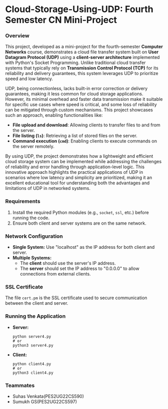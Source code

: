 
# Cloud-Storage-Using-UDP: Fourth Semester CN Mini-Project

### Overview
This project, developed as a mini-project for the fourth-semester **Computer Networks** course, demonstrates a cloud file transfer system built on **User Datagram Protocol (UDP)** using a **client-server architecture** implemented with Python's Socket Programming. Unlike traditional cloud transfer systems that typically rely on **Transmission Control Protocol (TCP)** for its reliability and delivery guarantees, this system leverages UDP to prioritize speed and low latency.

UDP, being connectionless, lacks built-in error correction or delivery guarantees, making it less common for cloud storage applications. However, its minimal overhead and faster data transmission make it suitable for specific use cases where speed is critical, and some loss of reliability can be mitigated through custom mechanisms. This project showcases such an approach, enabling functionalities like:
- **File upload and download**: Allowing clients to transfer files to and from the server.
- **File listing (`ls`)**: Retrieving a list of stored files on the server.
- **Command execution (`cmd`)**: Enabling clients to execute commands on the server remotely.

By using UDP, the project demonstrates how a lightweight and efficient cloud storage system can be implemented while addressing the challenges of reliability and error handling through application-level logic. This innovative approach highlights the practical applications of UDP in scenarios where low latency and simplicity are prioritized, making it an excellent educational tool for understanding both the advantages and limitations of UDP in networked systems.


### Requirements
1. Install the required Python modules (e.g., `socket`, `ssl`, etc.) before running the code.
2. Ensure both client and server systems are on the same network.

### Network Configuration
- **Single System:** Use "localhost" as the IP address for both client and server.
- **Multiple Systems:**
   - The **client** should use the server's IP address.
   - The **server** should set the IP address to "0.0.0.0" to allow connections from external clients.

### SSL Certificate
The file `cert.pm` is the SSL certificate used to secure communication between the client and server.

### Running the Application

- **Server:**
   ```shell
   python server4.py
   # or
   python3 server4.py
   ```

- **Client:**
   ```shell
   python client4.py
   # or
   python3 client4.py
   ```

### Teammates

- Suhas Venkata(PES2UG22CS590)
- Sumukh GS(PES2UG22CS597)


